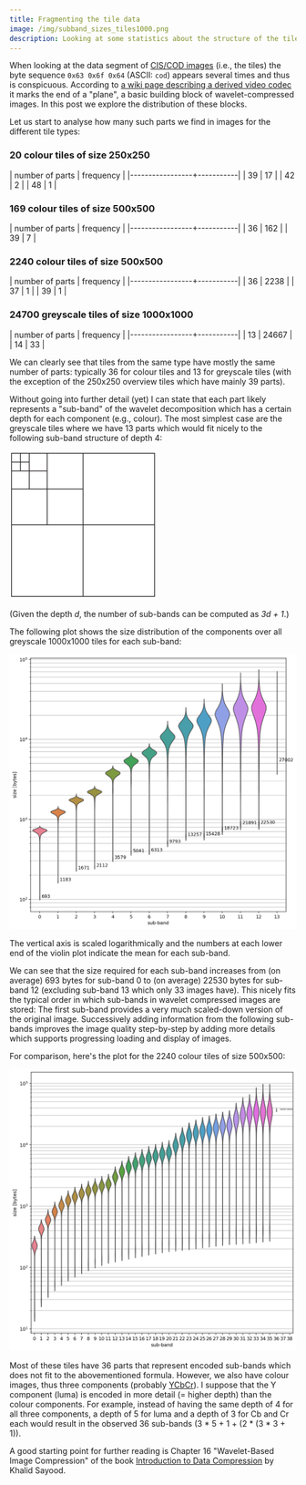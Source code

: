 ```yaml
---
title: Fragmenting the tile data
image: /img/subband_sizes_tiles1000.png
description: Looking at some statistics about the structure of the tile data we learn something about the underlying wavelet compression.
---
```


When looking at the data segment of [CIS/COD
images](/2024/04/03/learning-about-the-image-format.html) (i.e., the
tiles) the byte sequence `0x63 0x6f 0x64` (ASCII: `cod`) appears
several times and thus is conspicuous. According to [a wiki page
describing a derived video
codec](https://wiki.multimedia.cx/index.php/Lightning_Strike_Video_Codec)
it marks the end of a "plane", a basic building block of
wavelet-compressed images. In this post we explore the distribution of
these blocks.

Let us start to analyse how many such parts we find in images for the
different tile types:

### 20 colour tiles of size 250x250

| number of parts | frequency |
|-----------------+-----------|
|              39 |        17 |
|              42 |         2 |
|              48 |         1 |

### 169 colour tiles of size 500x500

| number of parts | frequency |
|-----------------+-----------|
|              36 |       162 |
|              39 |         7 |

### 2240 colour tiles of size 500x500

| number of parts | frequency |
|-----------------+-----------|
|              36 |      2238 |
|              37 |         1 |
|              39 |         1 |

### 24700 greyscale tiles of size 1000x1000

| number of parts | frequency |
|-----------------+-----------|
|              13 |     24667 |
|              14 |        33 |

We can clearly see that tiles from the same type have mostly the same
number of parts: typically 36 for colour tiles and 13 for greyscale
tiles (with the exception of the 250x250 overview tiles which have
mainly 39 parts).

Without going into further detail (yet) I can state that each part
likely represents a "sub-band" of the wavelet decomposition which has
a certain depth for each component (e.g., colour). The most simplest
case are the greyscale tiles where we have 13 parts which would fit
nicely to the following sub-band structure of depth 4:

![13 sub-bands](/img/13subbands.png)

(Given the depth *d*, the number of sub-bands can be computed as *3d +
1*.)

The following plot shows the size distribution of the components over
all greyscale 1000x1000 tiles for each sub-band:

![sub-band sizes for all 1000x1000 greyscale tiles](/img/subband_sizes_tiles1000.png)

The vertical axis is scaled logarithmically and the numbers at each
lower end of the violin plot indicate the mean for each sub-band.

We can see that the size required for each sub-band increases from (on
average) 693 bytes for sub-band 0 to (on average) 22530 bytes for
sub-band 12 (excluding sub-band 13 which only 33 images have). This
nicely fits the typical order in which sub-bands in wavelet compressed
images are stored: The first sub-band provides a very much scaled-down
version of the original image. Successively adding information from
the following sub-bands improves the image quality step-by-step by
adding more details which supports progressing loading and display of
images.

For comparison, here's the plot for the 2240 colour tiles of size
500x500:

![sub-band sizes for the 2240 colour tiles of size 500x500](/img/subband_sizes_tiles500.png)

Most of these tiles have 36 parts that represent encoded sub-bands
which does not fit to the abovementioned formula. However, we also
have colour images, thus three components (probably
[YCbCr](https://en.wikipedia.org/wiki/YCbCr)). I suppose that the Y
component (luma) is encoded in more detail (= higher depth) than the
colour components. For example, instead of having the same depth of 4
for all three components, a depth of 5 for luma and a depth of 3 for
Cb and Cr each would result in the observed 36 sub-bands (3 * 5 + 1 +
(2 * (3 * 3 + 1)).

A good starting point for further reading is Chapter 16 "Wavelet-Based
Image Compression" of the book [Introduction to Data
Compression](https://doi.org/10.1016/C2010-0-69630-1) by Khalid
Sayood.
